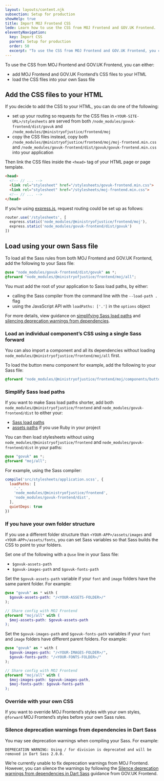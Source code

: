 ```yaml
---
layout: layouts/content.njk
subsection: Setup for production
showHelp: true
title: Import MOJ Frontend CSS
lede: Learn how to use the CSS from MOJ Frontend and GOV.UK Frontend.
eleventyNavigation:
  key: Import CSS
  parent: Setup for production
  order: 50
  excerpt: "To use the CSS from MOJ Frontend and GOV.UK Frontend, you can either add MOJ Frontend and GOV.UK Frontend’s CSS files to your HTML or load the CSS files into your own Sass file."
---
```


To use the CSS from MOJ Frontend and GOV.UK Frontend, you can either:

- add MOJ Frontend and GOV.UK Frontend’s CSS files to your HTML
- load the CSS files into your own Sass file

## Add the CSS files to your HTML

If you decide to add the CSS to your HTML, you can do one of the following:

- set up your routing so requests for the CSS files in `<YOUR-SITE-URL>/stylesheets` are served from both `/node_modules/govuk-frontend/dist/govuk` and `/node_modules/@ministryofjustice/frontend/moj`
- copy the CSS files instead, copy both `/node_modules/@ministryofjustice/frontend/moj/moj-frontend.min.css` and `/node_modules/govuk-frontend/dist/govuk/govuk-frontend.min.css` into your application

Then link the CSS files inside the `<head>` tag of your HTML page or page template.

```html
<head>
  <!-- // ... -->
  <link rel="stylesheet" href="/stylesheets/govuk-frontend.min.css">
  <link rel="stylesheet" href="/stylesheets/moj-frontend.min.css">
  <!-- // ... -->
</head>
```

If you’re using [express.js](https://expressjs.com/), request routing could be set up as follows:

```js
router.use('/stylesheets', [
  express.static('node_modules/@ministryofjustice/frontend/moj'),
  express.static('node_modules/govuk-frontend/dist/govuk')
])
```

## Load using your own Sass file

To load all the Sass rules from both MOJ Frontend and GOV.UK Frontend, add the following to your Sass file:

```scss
@use "node_modules/govuk-frontend/dist/govuk" as *;
@forward "node_modules/@ministryofjustice/frontend/moj/all";
```

You must add the root of your application to Sass load paths, by either:

- calling the Sass compiler from the command line with the `--load-path .` flag
- using the JavaScript API with `loadPaths: ['.']` in the `options` object

For more details, view guidance on [simplifying Sass load paths](#simplify-sass-load-paths) and [silencing deprecation warnings from dependencies](#silence-deprecation-warnings-from-dependencies-in-dart-sass).

### Load an individual component’s CSS using a single Sass forward

You can also import a component and all its dependencies without loading `node_modules/@ministryofjustice/frontend/moj/all` first.

To load the button menu component for example, add the following to your Sass file:

```scss
@forward "node_modules/@ministryofjustice/frontend/moj/components/button-menu/button-menu";
```

### Simplify Sass load paths

If you want to make Sass load paths shorter, add both `node_modules/@ministryofjustice/frontend` and `node_modules/govuk-frontend/dist` to either your:

- [Sass load paths](https://sass-lang.com/documentation/at-rules/import#finding-the-file)
- [assets paths](http://guides.rubyonrails.org/asset_pipeline.html#search-paths) if you use Ruby in your project

You can then load stylesheets without using `node_modules/@ministryofjustice/frontend` and `node_modules/govuk-frontend/dist` in your paths:

```scss
@use "govuk" as *;
@forward "moj/all";
```

For example, using the Sass compiler:

```js
compile('src/stylesheets/application.scss', {
  loadPaths: [
    '.',
    'node_modules/@ministryofjustice/frontend',
    'node_modules/govuk-frontend/dist',
  ],
  quietDeps: true
})
```

### If you have your own folder structure

If you use a different folder structure than `<YOUR-APP>/assets/images` and `<YOUR-APP>/assets/fonts`, you can set Sass variables so that Sass builds the CSS to point to your folders.

Set one of the following with a `@use` line in your Sass file:

- `$govuk-assets-path`
- `$govuk-images-path` and `$govuk-fonts-path`

Set the `$govuk-assets-path` variable if your `font` and `image` folders have the same parent folder. For example:

```scss
@use "govuk" as * with (
  $govuk-assets-path: "/<YOUR-ASSETS-FOLDER>/"
);

// Share config with MOJ Frontend
@forward "moj/all" with (
  $moj-assets-path: $govuk-assets-path
);
```

Set the `$govuk-images-path` and `$govuk-fonts-path` variables if your `font` and `image` folders have different parent folders. For example:

```scss
@use "govuk" as * with (
  $govuk-images-path: "/<YOUR-IMAGES-FOLDER>/",
  $govuk-fonts-path: "/<YOUR-FONTS-FOLDER>/"
);

// Share config with MOJ Frontend
@forward "moj/all" with (
  $moj-images-path: $govuk-images-path,
  $moj-fonts-path: $govuk-fonts-path
);
```

### Override with your own CSS

If you want to override MOJ Frontend’s styles with your own styles, `@forward` MOJ Frontend’s styles before your own Sass rules.

### Silence deprecation warnings from dependencies in Dart Sass

You may see deprecation warnings when compiling your Sass. For example:

```console
DEPRECATION WARNING: Using / for division is deprecated and will be removed in Dart Sass 2.0.0.
```

We’re currently unable to fix deprecation warnings from MOJ Frontend. However, you can silence the warnings by following the [Silence deprecation warnings from dependencies in Dart Sass](https://frontend.design-system.service.gov.uk/import-css/#simplify-sass-import-paths) guidance from GOV.UK Frontend.

